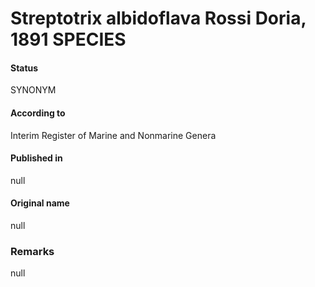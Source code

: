 # Streptotrix albidoflava Rossi Doria, 1891 SPECIES

#### Status
SYNONYM

#### According to
Interim Register of Marine and Nonmarine Genera

#### Published in
null

#### Original name
null

### Remarks
null